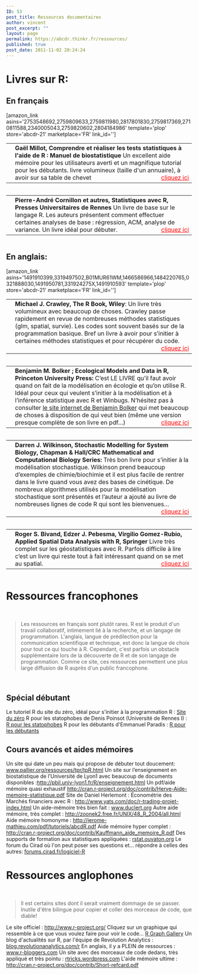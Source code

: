 ```yaml
---
ID: 53
post_title: Ressources documentaires
author: vincent
post_excerpt: ""
layout: page
permalink: https://abcdr.thinkr.fr/ressources/
published: true
post_date: 2011-11-02 20:24:24
---
```

<div id="sansa">
<h1>Livres sur R:</h1>
<h2>En français</h2>
[amazon_link asins='2753548692,2759809633,2759811980,2817801830,2759817369,2710811588,2340005043,2759820602,2804184986' template='plop' store='abcdr-21' marketplace='FR' link_id='']
<table style="text-decoration: none;" border="0">
<tbody>
<tr>
<td><img style="display: none !important;" src="http://ws.assoc-amazon.fr/widgets/q?_encoding=UTF8&amp;Format=_SL110_&amp;ASIN=2804163652&amp;MarketPlace=FR&amp;ID=AsinImage&amp;WS=1&amp;tag=abcdr-21&amp;ServiceVersion=20070822" border="0" /><img style="display: none !important;" src="http://www.assoc-amazon.fr/e/ir?t=abcdr-21&amp;l=as2&amp;o=8&amp;a=2804163652" /></td>
<td style="text-decoration: none;"><strong>Gaël Millot, Comprendre et réaliser les tests statistiques à l'aide de R : Manuel de biostatistique</strong>
Un excellent aide mémoire pour les utilisateurs averti et un magnifique tutorial pour les débutants. livre volumineux (taille d'un annuaire), à avoir sur sa table de chevet
<span style="text-decoration: underline; color: #ff0000; float: right;">cliquez ici</span></td>
</tr>
</tbody>
</table>
<img style="border: none !important; margin: 0px !important;" src="http://www.assoc-amazon.fr/e/ir?t=abcdr-21&amp;l=as2&amp;o=8&amp;a=2753507228" alt="" width="1" height="1" border="0" />
<table style="text-decoration: none;" border="0">
<tbody>
<tr>
<td><img style="display: none !important;" src="http://ws.assoc-amazon.fr/widgets/q?_encoding=UTF8&amp;Format=_SL110_&amp;ASIN=2753507228&amp;MarketPlace=FR&amp;ID=AsinImage&amp;WS=1&amp;tag=abcdr-21&amp;ServiceVersion=20070822" border="0" /></td>
<td style="text-decoration: none;"><strong>Pierre-André Cornillon et autres, Statistiques avec R, Presses Universitaires de Rennes</strong>
Un livre de base sur le langage R. Les auteurs présentent comment effectuer certaines analyses de base : régression, ACM, analyse de variance. Un livre idéal pour débuter.
<span style="text-decoration: underline; color: #ff0000; float: right;">cliquez ici</span></td>
</tr>
</tbody>
</table>
<img style="border: none !important; margin: 0px !important;" src="http://www.assoc-amazon.fr/e/ir?t=abcdr-21&amp;l=as2&amp;o=8&amp;a=2753507228" alt="" width="1" height="1" border="0" />
<h2>En anglais:</h2>
[amazon_link asins='1491910399,3319497502,B01MUR61WM,1466586966,1484220765,0321888030,1491950781,331924275X,1491910593' template='plop' store='abcdr-21' marketplace='FR' link_id='']
<table style="text-decoration: none;" border="0">
<tbody>
<tr>
<td><img style="display: none !important;" src="http://ws.assoc-amazon.fr/widgets/q?_encoding=UTF8&amp;Format=_SL110_&amp;ASIN=0470510242&amp;MarketPlace=FR&amp;ID=AsinImage&amp;WS=1&amp;tag=abcdr-21&amp;ServiceVersion=20070822" border="0" /></td>
<td style="text-decoration: none;"><strong>Michael J. Crawley, The R Book, Wiley</strong>:
Un livre très volumineux avec beaucoup de choses. Crawley passe rapidement en revue de nombreuses méthodes statistiques (glm, spatial, survie). Les codes sont souvent basés sur de la programmation basique. Bref un livre à avoir pour s’initier à certaines méthodes statistiques et pour récupérer du code.
<span style="text-decoration: underline; color: #ff0000; float: right;">cliquez ici</span></td>
</tr>
</tbody>
</table>
<img style="border: none !important; margin: 0px !important;" src="http://www.assoc-amazon.fr/e/ir?t=abcdr-21&amp;l=as2&amp;o=8&amp;a=0470510242" alt="" width="1" height="1" border="0" />
<table style="text-decoration: none;" border="0">
<tbody>
<tr>
<td><img style="display: none !important;" src="http://ws.assoc-amazon.fr/widgets/q?_encoding=UTF8&amp;Format=_SL110_&amp;ASIN=0691125228&amp;MarketPlace=FR&amp;ID=AsinImage&amp;WS=1&amp;tag=abcdr-21&amp;ServiceVersion=20070822" border="0" /></td>
<td style="text-decoration: none;"><strong>Benjamin M. Bolker ; Ecological Models and Data in R, Princeton University Press:</strong>
C’est LE LIVRE qu’il faut avoir quand on fait de la modélisation en écologie et qu’on utilise R. Idéal pour ceux qui veulent s’initier à la modélisation et à l’inférence statistique avec R et Winbugs. N’hésitez pas à consulter <a href="http://www.math.mcmaster.ca/~bolker/emdbook/" target="_blank" rel="noopener">le site internet de Benjamin Bolker</a> qui met beaucoup de choses à disposition de qui veut bien (même une version presque complète de son livre en pdf...)
<span style="text-decoration: underline; color: #ff0000; float: right;">cliquez ici</span></td>
</tr>
</tbody>
</table>
<img style="border: none !important; margin: 0px !important;" src="http://www.assoc-amazon.fr/e/ir?t=abcdr-21&amp;l=as2&amp;o=8&amp;a=0691125228" alt="" width="1" height="1" border="0" />
<table style="text-decoration: none;" border="0">
<tbody>
<tr>
<td><img style="display: none !important;" src="http://ws.assoc-amazon.fr/widgets/q?_encoding=UTF8&amp;Format=_SL110_&amp;ASIN=1439837724&amp;MarketPlace=FR&amp;ID=AsinImage&amp;WS=1&amp;tag=abcdr-21&amp;ServiceVersion=20070822" border="0" /></td>
<td style="text-decoration: none;"><strong>Darren J. Wilkinson, Stochastic Modelling for System Biology, Chapman &amp; Hall/CRC Mathematical and Computational Biology Series:</strong>
Très bon livre pour s’initier à la modélisation stochastique. Wilkinson prend beaucoup d’exemples de chimie/biochimie et il est plus facile de rentrer dans le livre quand vous avez des bases de cinétique. De nombreux algorithmes utilisés pour la modélisation stochastique sont présentés et l’auteur a ajouté au livre de nombreuses lignes de code R qui sont les bienvenues…
<span style="text-decoration: underline; color: #ff0000; float: right;">cliquez ici</span></td>
</tr>
</tbody>
</table>
<img style="border: none !important; margin: 0px !important;" src="http://www.assoc-amazon.fr/e/ir?t=abcdr-21&amp;l=as2&amp;o=8&amp;a=1439837724" alt="" width="1" height="1" border="0" />
<table style="text-decoration: none;" border="0">
<tbody>
<tr>
<td><img style="display: none !important;" src="http://ws.assoc-amazon.fr/widgets/q?_encoding=UTF8&amp;Format=_SL110_&amp;ASIN=0387781706&amp;MarketPlace=FR&amp;ID=AsinImage&amp;WS=1&amp;tag=abcdr-21&amp;ServiceVersion=20070822" border="0" /></td>
<td style="text-decoration: none;"><strong>Roger S. Bivand, Edzer J. Pebesma, Virgilio Gomez-Rubio, Applied Spatial Data Analysis with R, Springer</strong>
Livre très complet sur les géostatistiques avec R. Parfois difficile à lire c’est un livre qui reste tout à fait intéressant quand on se met au spatial.
<span style="text-decoration: underline; color: #ff0000; float: right;">cliquez ici</span></td>
</tr>
</tbody>
</table>
<img style="border: none !important; margin: 0px !important;" src="http://www.assoc-amazon.fr/e/ir?t=abcdr-21&amp;l=as2&amp;o=8&amp;a=0387781706" alt="" width="1" height="1" border="0" />
<img style="display: none !important;" src="http://wms.assoc-amazon.fr/20070822/FR/img/noscript.gif?tag=abcdr-21" alt="" />

</div>

<h1>Ressources francophones</h1>

&nbsp;

<blockquote>Les ressources en français sont plutôt rares. R est le produit d'un travail collaboratif, intimement lié à la recherche, et un langage de programmation. L'anglais, langue de prédilection pour la communication scientifique et technique, est donc la langue de choix pour tout ce qui touche à R.
Cependant, c'est parfois un obstacle supplémentaire lors de la découverte de R et de son langage de programmation. Comme ce site, ces ressources permettent une plus large diffusion de R auprès d'un public francophone.</blockquote>

&nbsp;

<h2>Spécial débutant</h2>

Le tutoriel R du site du zéro, idéal pour s’initier à la programmation R : <a href="http://www.siteduzero.com/tutoriel-3-374508-effectuez-vos-etudes-statistiques-avec-r.html" target="_blank" rel="noopener">Site du zéro</a>
R pour les statophobes de Denis Poinsot (Université de Rennes I) : <a title="R pour les statophobes" href="http://www.info.univ-angers.fr/~gh/tuteurs/statistiques_pour_statophobes.pdf" target="_blank" rel="noopener">R pour les statophobes</a>
R pour les débutants d'Emmanuel Paradis : <a href="http://cran.r-project.org/doc/contrib/Paradis-rdebuts_fr.pdf" target="_blank" rel="noopener">R pour les débutants</a>

<h2>Cours avancés et aides mémoires</h2>

Un site qui date un peu mais qui propose de débuter tout doucement: <a href="http://www.pallier.org/ressources/tpr/tpR.html" target="_blank" rel="noopener">www.pallier.org/ressources/tpr/tpR.html</a>
Un site sur l’enseignement en biostatistique de l’Université de Lyon1 avec beaucoup de
documents disponibles :<a href="http://pbil.univ-lyon1.fr/R/enseignement.html" target="_blank" rel="noopener">http://pbil.univ-lyon1.fr/R/enseignement.html</a>
Un pdf/aide mémoire quasi exhaustif <a href="http://cran.r-project.org/doc/contrib/Herve-Aide-memoire-statistique.pdf" target="_blank" rel="noopener">
http://cran.r-project.org/doc/contrib/Herve-Aide-memoire-statistique.pdf</a>
Site de Daniel Herlemont : Économétrie des Marchés financiers avec R : <a href="http://www.yats.com/doc/r-trading-projet-index.html" target="_blank" rel="noopener">http://www.yats.com/doc/r-trading-projet-index.html</a>
Un aide-mémoire très bien fait : <a href="http://www.duclert.org" target="_blank" rel="noopener">www.duclert.org</a>
Autre aide mémoire, très complet : <a href="http://zoonek2.free.fr/UNIX/48_R_2004/all.html" target="_blank" rel="noopener">http://zoonek2.free.fr/UNIX/48_R_2004/all.html</a>
Aide mémoire homonyme : <a href="http://jerome-mathieu.com/pdf/tutoriels/abcdR.pdf" target="_blank" rel="noopener">http://jerome-mathieu.com/pdf/tutoriels/abcdR.pdf</a>
Aide mémoire hyper complet : <a href="http://cran.r-project.org/doc/contrib/Kauffmann_aide_memoire_R.pdf" target="_blank" rel="noopener">http://cran.r-project.org/doc/contrib/Kauffmann_aide_memoire_R.pdf</a>
Des supports de formation aux statistiques appliquées : <a href="http://rstat.ouvaton.org" target="_blank" rel="noopener">rstat.ouvaton.org</a>
Le forum du Cirad où l'on peut poser ses questions et... répondre à celles des autres: <a href="http://forums.cirad.fr/logiciel-R" target="_blank" rel="noopener">forums.cirad.fr/logiciel-R</a>

<h1>Ressources anglophones</h1>

&nbsp;

<blockquote>Il est certains sites dont il serait vraiment dommage de se passer. Inutile d'être bilingue pour copier et coller des morceaux de code, que diable!</blockquote>

Le site officiel : <a href="http://www.r-project.org/" target="_blank" rel="noopener">http://www.r-project.org/</a>
Cliquez sur un graphique qui ressemble à ce que vous voulez faire pour voir le code... <a href="http://r-graph-gallery.com/" target="_blank" rel="noopener">R Graph Gallery</a>
Un blog d'actualités sur R, par l'équipe de Revolution Analytics : <a href="http://blog.revolutionanalytics.com/r" target="_blank" rel="noopener">blog.revolutionanalytics.com/r</a>
En anglais, il y a PLEIN de ressources : <a href="http://www.r-bloggers.com" target="_blank" rel="noopener">www.r-bloggers.com</a>
Un site avec des morceaux de code dedans, très appliqué et très pointu : <a href="http://rtricks.wordpress.com" target="_blank" rel="noopener">rtricks.wordpress.com</a>
L'aide mémoire ultime : <a href="http://cran.r-project.org/doc/contrib/Short-refcard.pdf" target="_blank" rel="noopener">http://cran.r-project.org/doc/contrib/Short-refcard.pdf</a>